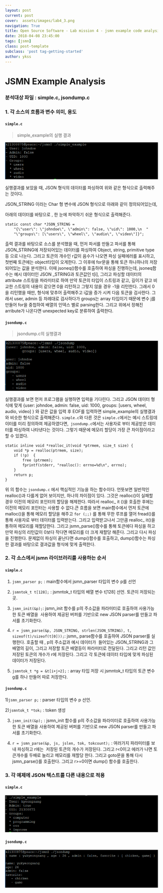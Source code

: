 ```yaml
---
layout: post
current: post
cover:  assets/images/lab4_3.png
navigation: True
title: Open Source Software - Lab mission 4 - jsmn example code analysis
date: 2018-04-08 23:45:00
tags: [jsmn]
class: post-template
subclass: 'post tag-getting-started'
author: ykss
---
```


# JSMN Example Analysis


### 분석대상 파일 : simple.c, jsondump.c



### 1. 각 소스의 흐름과 변수 의미, 용도 

#### `simple.c`

> simple_example의 실행 결과


![lab4_1](/assets/images/lab4_1.png)


실행결과를 보았을 때,  JSON 형식의 데이터를 파싱하여 위와 같은 형식으로 출력해주는 것이다.

JSON_STRING 이라는 Char 형 변수에 JSON 형식으로 아래와 같이 정의되어있는데,

아래의 데이터를 바탕으로 , 한 눈에 파악하기 쉬운 형식으로 출력해준다.

```
static const char *JSON_STRING =
	"{\"user\": \"johndoe\", \"admin\": false, \"uid\": 1000,\n  "
	"\"groups\": [\"users\", \"wheel\", \"audio\", \"video\"]}";
```

출력 결과를 바탕으로 소스를 분석했을 때, 먼저 파서를 만들고 파서를 통해 JSON_STRING에 저장되어있는 데이터를 파싱하여 Object, string, primitive type등 으로 나눈다. 그리고 토큰의 개수인 r값이 음수가 나오면 파싱 실패에러를 표시하고, 첫번째 토큰에는 object타입이 오게한다. 그 이후에 for문을 통해 토큰 하나하나의 저장되어있는 값을 분석한다.  이때 jsoneq()함수를 호출하여 파싱을 진행하는데,  jsoneq함수는 예시 데이터인 JSON _STRING과 토큰값인 t[i], 그리고 파싱할 데이터의 attribute 스트링을 파라미터로 하여 만약 토큰의 타입이 스트링과 같고, 길이가 같고 비교한 스트링의 내용이 같으면 0을 리턴하고 그렇지 않을 경우 -1을 리턴한다. 그래서 0을 리턴했을 때만, 형식에 맞추어 출력해주고 i값을 증가 시켜 다음 토큰을 검사한다. 그래서 user, admin 등 차례대로 검사하다가 groups는 array 타입이기 때문에 변수 j를 만들어 for을 중첩하여 배열의 인덱스 별로 parsing한다. 그리고 위에서 정해진 arribute가 나온다면 unexpected key로 분류하여 출력한다.



#### `jsondump.c`

> jsondump.c의 실행결과

![lab4_4](/assets/images/lab4_4.png)

실행결과를 보면 먼저 프로그램을 실행하면 입력을 기다린다. 그리고 JSON 데이터 형식에 맞게 {user: johndoe, admin: false, uid: 1000, groups: [users, wheel, audio, video] } 와 같은 값을 입력 후 EOF를 입력하면 simple_example의 실행결과와 비슷한 형식으로 출력해준다. `simple.c`와 다른 것은 `simple.c`에서는 예시 스트링데이터를 미리 정의하여 제공하였다면,` jsondump.c`에서는 사용자로 부터 제공받은 데이터를 파싱하여 나타낸다는 것이다.  그렇기 때문에 메모리 할당이 가장 큰 차이점이라고 할 수 있겠다. 

```
static inline void *realloc_it(void *ptrmem, size_t size) {
	void *p = realloc(ptrmem, size);
	if (!p)  {
		free (ptrmem);
		fprintf(stderr, "realloc(): errno=%d\n", errno);
	}
	return p;
}
```

위 의 함수는 `jsondump.c` 에서 핵심적인 기능을 하는 함수이다. 언뜻보면 일반적인 realloc()과 다를게 없어 보이지만, 하나의 차이점이 있다. 그것은 realloc()이 실패할 경우 이전의 메모리 포인터의 할당을 해제한다.  따라서 realloc_ it ()을 호출한 후에는 이전의 메모리 포인터는 사용할 수 없다.큰 흐름을 보면 main함수에서 먼저 토큰에 malloc()을 통해 메모리 할당을 해주고 `for (;;)` 를 통해 무한 루프를 열어 fread()를 통해 사용자로 부터 데이터를 입력받는다. 그리고 입력받고나서 그만큼 realloc_ it()을 통하여 메모리를 재할당한다. 그리고 jsmn_parse()함수를 통해 토큰에다 파싱을 하고 만약 파싱의 리턴값이 0보다 작다면 메모리를 더 크게 재할당 해준다. 그리고 다시 파싱을 진행한다. 문제없이 파싱이 끝난다면 dump()함수를 호출하고, dump()함수는 파싱한 결과를 바탕으로 결과값을 형식에 맞게 출력한다.



### 2. 각 소스에서 jsmn 라이브러리를 사용하는 순서 



#### `simple.c`


1) `jsmn_parser p;` : main함수에서 jsmn_parser 타입의 변수 p를 선언

2) `jsmntok_t t[128];`  : jsmntok_t 타입의 배열 변수 t[128] 선언. 토큰이 저장되는 곳.

3) ` jsmn_init(&p); `: jsmn_init 함수를 p의 주소값을 파라미터로 호출하여 사용가능한 토큰 배열을 
​    사용하여 제공된 버퍼를 기반으로 new JSON parser를 만들고 파서를 초기화한다.

4) `r = jsmn_parse(&p, JSON_STRING, strlen(JSON_STRING), t, sizeof(t)/sizeof(t[0]));`
​    : jsmn_ parse함수를 호출하여 JSON parser를 실행한다. 호출할 때 , p의 주소값과 예시 데이터가 ​      들어있는 JSON_STRING과 그 배열의 길이, 그리고 저장할 토큰 배열등이 파라미터로 전달된다. 그리고 리턴 값인 저장된 토큰의 개수가 r에 저장된다.  그리고 각 토큰에 데이터 타입에 맞게 파싱된 데이터가 저장된다. 

5) `jsmntok_t *g = &t[i+j+2];`  : array 타입 저장 시 jsmntok_t 타입의 토큰 변수 g를 하나 만들어 따로 저장한다.



#### `jsondump.c`


1)`jsmn_parser p;` : parser 타입의 변수 p 선언.

2)`jsmntok_t *tok;` : token 생성

3) `jsmn_init(&p);` : jsmn_init 함수를 p의 주소값을 파라미터로 호출하여 사용가능한 토큰 배열을 사용하여 제공된 버퍼를 기반으로 new JSON parser를 만들고 파서를 초기화한다.

4) `r = jsmn_parse(&p, js, jslen, tok, tokcount);` :  여러가지 파라미터를 보내 파싱하고 r에는 ​    저장된 토큰의 개수가 저장된다. 그리고 r<0이고 에러가 나면 토큰개수를 두배로 늘리고 메모리를 재할당 한다. 그리고 goto문을 통해 다시 jsmn_parse()를 호출한다. 그리고 r>=0이면 dump() 함수를 호출한다.



### 3. 각 예제에 JSON 텍스트를 다른 내용으로 적용 

#### `simple.c`

![lab4_2](/assets/images/lab4_2.png)

#### `jsondump.c`

![lab4_3](/assets/images/lab4_3.png)







